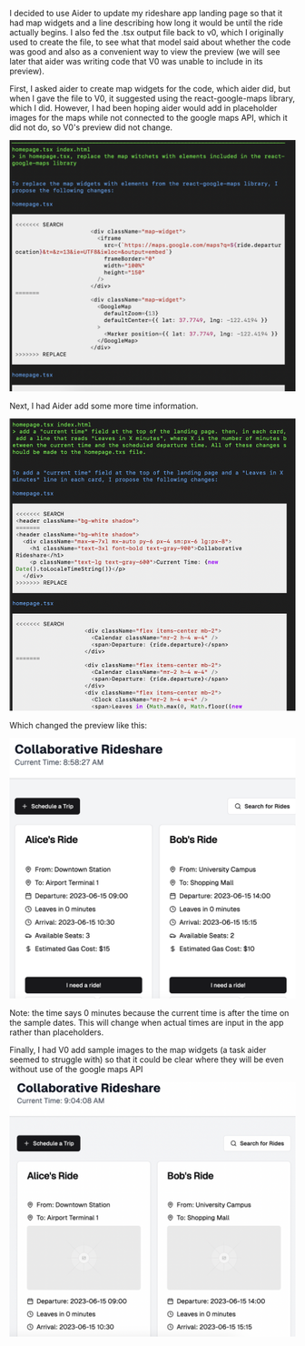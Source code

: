 I decided to use Aider to update my rideshare app landing page so that it had map widgets and a line describing how long it would be until the ride actually begins. I also fed the .tsx output file back to v0, which I originally used to create the file, to see what that model said about whether the code was good and also as a convenient way to view the preview (we will see later that aider was writing code that V0 was unable to include in its preview).

First, I asked aider to create map widgets for the code, which aider did, but when I gave the file to V0, it suggested using the react-google-maps library, which I did. However, I had been hoping aider would add in placeholder images for the maps while not connected to the google maps API, which it did not do, so V0's preview did not change. 

![first input/output](aider1.png)

Next, I had Aider add some more time information. 

![second aider prompt](aider2.png)

Which changed the preview like this: 

![preview with timer](aider3.png)

Note: the time says 0 minutes because the current time is after the time on the sample dates. This will change when actual times are input in the app rather than placeholders. 

Finally, I had V0 add sample images to the map widgets (a task aider seemed to struggle with) so that it could be clear where they will be even without use of the google maps API 

![map placeholders added](aider6.png)